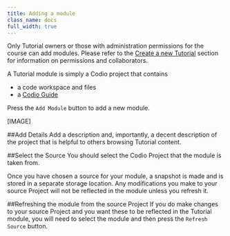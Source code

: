 ```yaml
---
title: Adding a module
class_name: docs
full_width: true
---
```


Only Tutorial owners or those with administration permissions for the course can add modules. Please refer to the [Create a new Tutorial](/docs/dashboard/tutorials/course-create/) section for information on permissions and collaborators.

A Tutorial module is simply a Codio project that contains

- a code workspace and files
- a [Codio Guide](/docs/dashboard/tutorials/guides) 

Press the `Add Module` button to add a new module.

[IMAGE]

##Add Details
Add a description and, importantly, a decent description of the project that is helpful to others browsing Tutorial content.

##Select the Source
You should select the Codio Project that the module is taken from. 

Once you have chosen a source for your module, a snapshot is made and is stored in a separate storage location. Any modifications you make to your source Project will not be reflected in the module unless you refresh it. 

##Refreshing the module from the source Project
If you do make changes to your source Project and you want these to be reflected in the Tutorial module, you will need to select the module and then press the `Refresh Source` button. 




